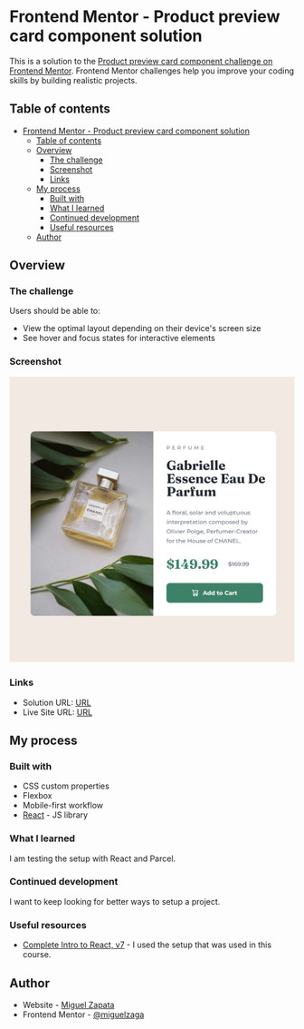 # Frontend Mentor - Product preview card component solution

This is a solution to the [Product preview card component challenge on Frontend Mentor](https://www.frontendmentor.io/challenges/product-preview-card-component-GO7UmttRfa). Frontend Mentor challenges help you improve your coding skills by building realistic projects.

## Table of contents

- [Frontend Mentor - Product preview card component solution](#frontend-mentor---product-preview-card-component-solution)
  - [Table of contents](#table-of-contents)
  - [Overview](#overview)
    - [The challenge](#the-challenge)
    - [Screenshot](#screenshot)
    - [Links](#links)
  - [My process](#my-process)
    - [Built with](#built-with)
    - [What I learned](#what-i-learned)
    - [Continued development](#continued-development)
    - [Useful resources](#useful-resources)
  - [Author](#author)

## Overview

### The challenge

Users should be able to:

- View the optimal layout depending on their device's screen size
- See hover and focus states for interactive elements

### Screenshot

![](./screenshot.jpg)

### Links

- Solution URL: [URL](https://www.frontendmentor.io/solutions/product-preview-card-component-with-react-wNw4VL34O4)
- Live Site URL: [URL](https://product-preview-card-component-eta.vercel.app/)

## My process

### Built with

- CSS custom properties
- Flexbox
- Mobile-first workflow
- [React](https://reactjs.org/) - JS library

### What I learned

I am testing the setup with React and Parcel.

### Continued development

I want to keep looking for better ways to setup a project.

### Useful resources

- [Complete Intro to React, v7](https://frontendmasters.com/courses/complete-react-v7/) - I used the setup that was used in this course.

## Author

- Website - [Miguel Zapata](https://miguezaga.online/)
- Frontend Mentor - [@miguelzaga](https://www.frontendmentor.io/profile/miguelzaga)
